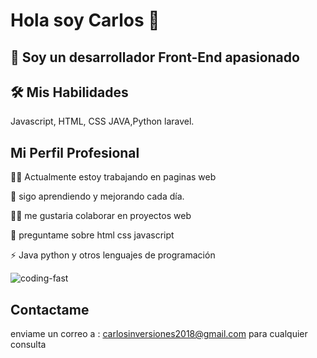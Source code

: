 # Hola soy Carlos 👋

## 🚀 Soy un desarrollador Front-End apasionado

## 🛠  Mis Habilidades
Javascript, HTML, CSS
JAVA,Python laravel.

## Mi Perfil Profesional

👩‍💻 Actualmente estoy trabajando en paginas web

🧠 sigo aprendiendo y mejorando cada día.

👯‍♀️ me gustaria colaborar en proyectos web

💬 preguntame sobre html css javascript

⚡️ Java python y otros lenguajes de programación

![coding-fast](https://user-images.githubusercontent.com/117705995/200728554-ab16f10e-7a14-48ac-966d-1f3a6df21107.gif)

## Contactame
enviame un correo a :
carlosinversiones2018@gmail.com
para cualquier consulta




